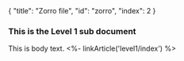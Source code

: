 <meta>
{
    "title": "Zorro file",
    "id": "zorro",
    "index": 2
}
</meta>

### This is the Level 1 sub document

This is body text. <%- linkArticle('level1/index') %>